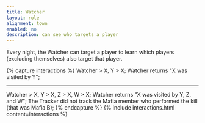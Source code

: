 ```yaml
---
title: Watcher
layout: role
alignment: town
enabled: no
description: can see who targets a player
---
```


Every night, the Watcher can target a player to learn which players (excluding themselves) also target that player.

{% capture interactions %}
Watcher > X, Y > X;
Watcher returns "X was visited by Y";

---
Watcher > X, Y > X, Z > X, W > X;
Watcher returns "X was visited by Y, Z, and W";
The Tracker did not track the Mafia member who performed the kill (that was Mafia B);
{% endcapture %}
{% include interactions.html content=interactions %}
